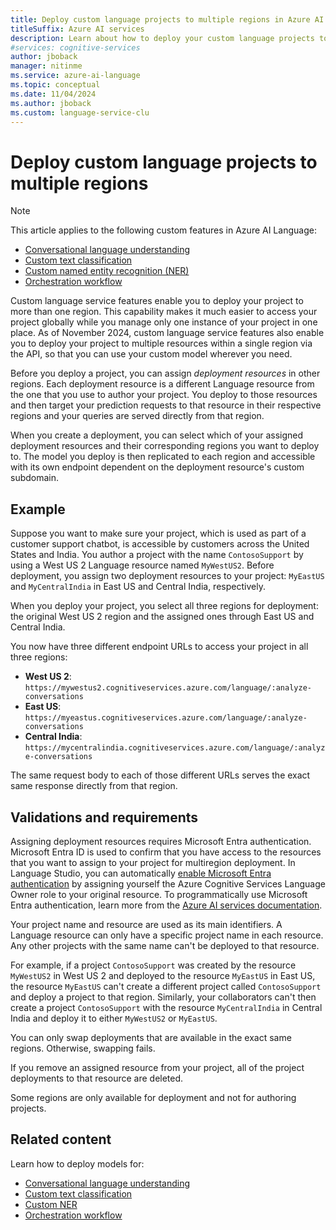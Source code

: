 ```yaml
---
title: Deploy custom language projects to multiple regions in Azure AI Language
titleSuffix: Azure AI services
description: Learn about how to deploy your custom language projects to multiple regions.
#services: cognitive-services
author: jboback
manager: nitinme
ms.service: azure-ai-language
ms.topic: conceptual
ms.date: 11/04/2024
ms.author: jboback
ms.custom: language-service-clu
---
```


# Deploy custom language projects to multiple regions

> [!NOTE]
> This article applies to the following custom features in Azure AI Language:
>
> * [Conversational language understanding](../../conversational-language-understanding/overview.md)
> * [Custom text classification](../../custom-text-classification/overview.md)
> * [Custom named entity recognition (NER)](../../custom-named-entity-recognition/overview.md)
> * [Orchestration workflow](../../orchestration-workflow/overview.md)

Custom language service features enable you to deploy your project to more than one region. This capability makes it much easier to access your project globally while you manage only one instance of your project in one place. As of November 2024, custom language service features also enable you to deploy your project to multiple resources within a single region via the API, so that you can use your custom model wherever you need.

Before you deploy a project, you can assign *deployment resources* in other regions. Each deployment resource is a different Language resource from the one that you use to author your project. You deploy to those resources and then target your prediction requests to that resource in their respective regions and your queries are served directly from that region.

When you create a deployment, you can select which of your assigned deployment resources and their corresponding regions you want to deploy to. The model you deploy is then replicated to each region and accessible with its own endpoint dependent on the deployment resource's custom subdomain.

## Example

Suppose you want to make sure your project, which is used as part of a customer support chatbot, is accessible by customers across the United States and India. You author a project with the name `ContosoSupport` by using a West US 2 Language resource named `MyWestUS2`. Before deployment, you assign two deployment resources to your project: `MyEastUS` and `MyCentralIndia` in East US and Central India, respectively.

When you deploy your project, you select all three regions for deployment: the original West US 2 region and the assigned ones through East US and Central India.

You now have three different endpoint URLs to access your project in all three regions:

* **West US 2**: `https://mywestus2.cognitiveservices.azure.com/language/:analyze-conversations`
* **East US**: `https://myeastus.cognitiveservices.azure.com/language/:analyze-conversations`
* **Central India**: `https://mycentralindia.cognitiveservices.azure.com/language/:analyze-conversations`

The same request body to each of those different URLs serves the exact same response directly from that region.

## Validations and requirements

Assigning deployment resources requires Microsoft Entra authentication. Microsoft Entra ID is used to confirm that you have access to the resources that you want to assign to your project for multiregion deployment. In Language Studio, you can automatically [enable Microsoft Entra authentication](https://aka.ms/rbac-language) by assigning yourself the Azure Cognitive Services Language Owner role to your original resource. To programmatically use Microsoft Entra authentication, learn more from the [Azure AI services documentation](../../../authentication.md?source=docs&tabs=powershell&tryIt=true#authenticate-with-azure-active-directory).

Your project name and resource are used as its main identifiers. A Language resource can only have a specific project name in each resource. Any other projects with the same name can't be deployed to that resource.

For example, if a project `ContosoSupport` was created by the resource `MyWestUS2` in West US 2 and deployed to the resource `MyEastUS` in East US, the resource `MyEastUS` can't create a different project called `ContosoSupport` and deploy a project to that region. Similarly, your collaborators can't then create a project `ContosoSupport` with the resource `MyCentralIndia` in Central India and deploy it to either `MyWestUS2` or `MyEastUS`.

You can only swap deployments that are available in the exact same regions. Otherwise, swapping fails.

If you remove an assigned resource from your project, all of the project deployments to that resource are deleted.

Some regions are only available for deployment and not for authoring projects.

## Related content

Learn how to deploy models for:

* [Conversational language understanding](../../conversational-language-understanding/how-to/deploy-model.md)
* [Custom text classification](../../custom-text-classification/how-to/deploy-model.md)
* [Custom NER](../../custom-named-entity-recognition/how-to/deploy-model.md)
* [Orchestration workflow](../../orchestration-workflow/how-to/deploy-model.md)
